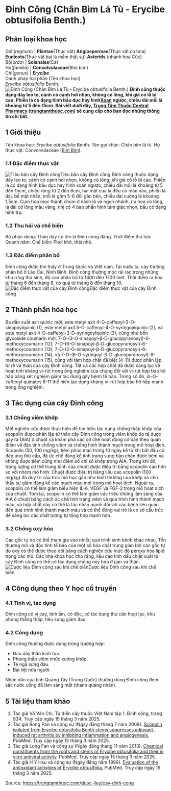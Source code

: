 # Đinh Công (Chân Bìm Lá Tù - Erycibe obtusifolia Benth.)

Phân loại khoa học  
---  
Giới(_regnum_) |  **Plantae**(Thực vật) **Angiospermae**(Thực vật có hoa) **Eudicots**(Thực vật hai lá mầm thật sự) **Asterids** (nhánh hoa Cúc)  
Bộ(_ordo_) | **Solanales**(Cà)  
Họ(_familia_) | **Convolvulaceae**(Bìm bìm)  
Chi(_genus_) | **_Erycibe_**  
Danh pháp hai phần (Tên khoa học)  
_Erycibe obtusifolia_ Benth.  
![Đinh Công \(Chân Bìm Lá Tù - Erycibe obtusifolia Benth.\)](https://trungtamthuoc.com/images/others/dinh-cong-0-8341.jpg)
**Đinh công thuộc dạng dây leo to, cành có cạnh hơi nhọn, không có lông, khi già có lỗ bì cao. Phiến lá có dạng hình bầu dục hay hình[Xoan](https://trungtamthuoc.com/duoc-lieu/cay-xoan "Xoan") ngược, chiều dài mỗi lá khoảng từ 5 đến 15cm. Bài viết dưới đây, [Trung Tâm Thuốc Central Pharmacy](https://trungtamthuoc.com/ "Trung Tâm Thuốc Central Pharmacy") ([trungtamthuoc.com](https://trungtamthuoc.com/ "trungtamthuoc.com")) sẽ cung cấp cho bạn đọc những thông tin chi tiết.**
##  1 Giới thiệu
Tên khoa học: _Erycibe obtusifolia_ Benth.
Tên gọi khác: Chân bìm lá tù.
Họ thực vật: Convolvulaceae ([Bìm Bìm](https://trungtamthuoc.com/duoc-lieu/bim-bim-72 "Bìm Bìm")).
### 1.1 Đặc điểm thực vật
![Tiêu bản cây Đinh công](https://trungtamthuoc.com/images/item/dinh-cong.jpg)Tiêu bản cây Đinh công
Đinh công thuộc dạng dây leo to, cành có cạnh hơi nhọn, không có lông, khi già có lỗ bì cao.
Phiến lá có dạng hình bầu dục hay hình xoan ngược, chiều dài mỗi lá khoảng từ 5 đến 15cm, chiều rộng từ 2 đến 6cm, hai mặt của lá đều có màu nâu, phiến lá dai, bề mặt nhẵn, mỗi lá gồm 5-6 đôi gân bên, chiều dài cuống lá khoảng 1,5cm.
Cụm hoa mọc thành chùm ở nách lá và ngọn nhánh, nụ hoa có lông, lá đài có lông màu vàng, nhị có 4 bao phấn hình tam giác nhọn, bầu có dạng hình trụ.
### 1.2 Thu hái và chế biến
Bộ phận dùng: Thân dây có tên là Đinh công đằng.
Thời điểm thu hái: Quanh năm.
Chế biến: Phơi khô, thái nhỏ.
### 1.3 Đặc điểm phân bố
Đinh công được tìm thấy ở Trung Quốc và Việt nam. Tại nước ta, cây thường phân bố ở Lào Cai, Ninh Bình.
Đinh công thường mọc rải rác trong những khu rừng thứ sinh, độ cao phân bố từ 1400 đến 1700 mét.
Thời điểm ra hoa từ tháng 6 đến tháng 8, có quả từ tháng 8 đến tháng 10.
![Đặc điểm thực vật của cây Đinh công](https://trungtamthuoc.com/images/item/dinh-cong-1.jpg)Đặc điểm thực vật của cây Đinh công
##  2 Thành phần hóa học
Ba dẫn xuất axit quinic mới, este metyl axit 4-O-caffeoyl-3-O-sinapoylquinic (1), este metyl axit 5-O-caffeoyl-4-O-syringoylquinic (2), và este metyl axit 4-O-caffeoyl-3-O-syringoylquinic (3), cũng như bốn glycoside coumarin mới, 7-O-(3-O-sinapoyl-β-D-glucopyranosyl)-6-methoxycoumarin (12), 7-O-(6-O-sinapoyl-β-D-glucopyranosyl)-6-methoxycoumarin (13), 7-O-(2-O-sinapoyl-β-D-glucopyranosyl)-6-methoxycoumarin (14), và 7-O-(6-O-syringoyl-β-D-glucopyranosyl)-6-methoxycoumarin (15), cùng với tám hợp chất đã biết (4-11) được phân lập từ rễ và thân của cây Đinh công. Tất cả các hợp chất đã được sàng lọc về hoạt tính kháng vi-rút trong ống nghiệm của chúng đối với vi-rút hợp bào hô hấp bằng xét nghiệm giảm tác dụng gây bệnh tế bào. Trong số đó, di-O-caffeoyl quinates 8-11 thể hiện tác dụng kháng vi-rút hợp bào hô hấp mạnh trong ống nghiệm.
##  3 Tác dụng của cây Đinh công
### 3.1 Chống viêm khớp
Một nghiên cứu được thực hiện để tìm hiểu tác dụng chống thấp khớp của scopolin được phân lập từ thân cây Đinh công trong viêm khớp do tá dược gây ra (AIA) ở chuột và khám phá các cơ chế hoạt động cơ bản theo quan điểm về đặc tính chống viêm và chống hình thành mạch trong mô hoạt dịch. Scopolin (50, 100 mg/kg), tiêm phúc mạc trong 10 ngày kể từ khi bắt đầu có đáp ứng thứ cấp, đã ức chế đáng kể tình trạng sưng bàn chân được tiêm và không được tiêm cũng như điểm số chỉ số khớp trong AIA. Trong khi đó, trọng lượng cơ thể trung bình của chuột được điều trị bằng scopolin cao hơn so với nhóm mô hình. Chuột được điều trị bằng liều cao scopolin (100 mg/kg) đã duy trì cấu trúc mô học gần như bình thường của khớp và cho thấy sự giảm đáng kể các mạch máu mới trong mô hoạt dịch. Ngoài ra, scopolin có thể làm giảm biểu hiện IL-6, VEGF và FGF-2 trong mô hoạt dịch của chuột. Tóm lại, scopolin có thể làm giảm các triệu chứng lâm sàng của AIA ở chuột bằng cách ức chế tình trạng viêm và quá trình hình thành mạch máu, và hợp chất này có thể là tác nhân mạnh đối với các bệnh liên quan đến quá trình hình thành mạch máu và có thể đóng vai trò là cơ sở cấu trúc để sàng lọc các chất tương tự tổng hợp mạnh hơn.
### 3.2 Chống oxy hóa
Các gốc tự do có thể tham gia vào nhiều quá trình sinh bệnh khác nhau. Tổn thương mô và độc tính tế bào của một số hóa chất trung gian bởi các gốc tự do oxy có thể được theo dõi bằng cách nghiên cứu mức độ peroxy hóa lipid trong các mô. Các nhà khoa học cho rằng, liều cao tinh dầu chiết xuất từ cây Đinh công có thể có tác dụng chống oxy hóa ở gan và thận.
![Dược liệu Đinh công sau khi chế biến](https://trungtamthuoc.com/images/item/dinh-cong-2.jpg)Dược liệu Đinh công sau khi chế biến
##  4 Công dụng theo Y học cổ truyền
### 4.1 Tính vị, tác dụng
Đinh công có vị cay, tính ấm, có độc, có tác dụng thư cân hoạt lạc, khu phong thắng thấp, tiêu sưng giảm đau.
### 4.2 Công dụng
Đinh công thường được dùng trong trường hợp:
  * Đau dây thần kinh tọa.
  * Phong thấp viêm nhức xương khớp.
  * Té ngã sưng đau.
  * Bại liệt nửa người.


Nhân dân của tỉnh Quảng Tây (Trung Quốc) thường dùng Đinh công đem sắc nước uống để làm sáng mắt (thanh quang nhãn).
##  5 Tài liệu tham khảo
  1. Tác giả Võ Văn Chi. Từ điển cây thuốc Việt Nam tập 1. Đinh công, trang 934. Truy cập ngày 15 tháng 3 năm 2025.
  2. Tác giả Rong Pan và cộng sự (Ngày đăng tháng 7 năm 2009). [Scopolin isolated from Erycibe obtusifolia Benth stems suppresses adjuvant-induced rat arthritis by inhibiting inflammation and angiogenesis](https://pubmed.ncbi.nlm.nih.gov/19327410/), PubMed. Truy cập ngày 15 tháng 3 năm 2025.
  3. Tác giả Long Fan và cộng sự (Ngày đăng tháng 11 năm 2013). [Chemical constituents from the roots and stems of Erycibe obtusifolia and their in vitro antiviral activity](https://pubmed.ncbi.nlm.nih.gov/24081686/), PubMed. Truy cập ngày 15 tháng 3 năm 2025.
  4. Tác giả H Y Hsu và cộng sự (Ngày đăng năm 1999). [Evaluation of the antioxidant activities of Erycibe obtusifolia](https://pubmed.ncbi.nlm.nih.gov/10354823/), PubMed. Truy cập ngày 15 tháng 3 năm 2025.




Source: https://trungtamthuoc.com/duoc-lieu/cay-dinh-cong